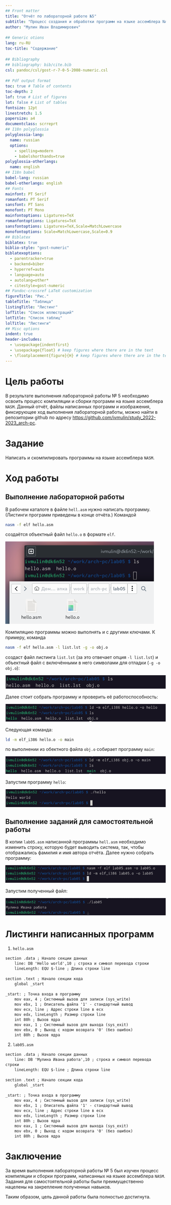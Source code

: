 ```yaml
---
## Front matter
title: "Отчёт по лабораторной работе №5"
subtitle: "Процесс создания и обработки программ на языке ассемблера NASM"
author: "Мулин Иван Владимирович"

## Generic otions
lang: ru-RU
toc-title: "Содержание"

## Bibliography
## bibliography: bib/cite.bib
csl: pandoc/csl/gost-r-7-0-5-2008-numeric.csl

## Pdf output format
toc: true # Table of contents
toc-depth: 2
lof: true # List of figures
lot: false # List of tables
fontsize: 12pt
linestretch: 1.5
papersize: a4
documentclass: scrreprt
## I18n polyglossia
polyglossia-lang:
  name: russian
  options:
	- spelling=modern
	- babelshorthands=true
polyglossia-otherlangs:
  name: english
## I18n babel
babel-lang: russian
babel-otherlangs: english
## Fonts
mainfont: PT Serif
romanfont: PT Serif
sansfont: PT Sans
monofont: PT Mono
mainfontoptions: Ligatures=TeX
romanfontoptions: Ligatures=TeX
sansfontoptions: Ligatures=TeX,Scale=MatchLowercase
monofontoptions: Scale=MatchLowercase,Scale=0.9
## Biblatex
biblatex: true
biblio-style: "gost-numeric"
biblatexoptions:
  - parentracker=true
  - backend=biber
  - hyperref=auto
  - language=auto
  - autolang=other*
  - citestyle=gost-numeric
## Pandoc-crossref LaTeX customization
figureTitle: "Рис."
tableTitle: "Таблица"
listingTitle: "Листинг"
lofTitle: "Список иллюстраций"
lotTitle: "Список таблиц"
lolTitle: "Листинги"
## Misc options
indent: true
header-includes:
  - \usepackage{indentfirst}
  - \usepackage{float} # keep figures where there are in the text
  - \floatplacement{figure}{H} # keep figures where there are in the text
---
```


# Цель работы

В результате выполнения лабораторной работы № 5 необходимо освоить процесс компиляции и сборки программ на языке ассемблера `NASM`. Данный отчёт, файлы написанных программ и изображения, фиксирующее ход выполнения лабораторной работы, можно найти в репозитории github по адресу https://github.com/ivmulin/study_2022-2023_arch-pc.

# Задание

Написать и скомпилировать программы на языке ассемблера `NASM`.

# Ход работы

## Выполнение лабораторной работы

В рабочем каталоге в файле `hell.asm` нужно написать программу. (Листинги программ приведены в конце отчёта.) Командой

``` bash
nasm -f elf hello.asm
```
создаётся объектный файл `hello.o` в формате `elf`.  

![Проверка трансляции файлов](image/Рис.%201.png "Проверка трансляции файлов")

Компиляцию программы можно выполнять и с другими ключами. К примеру, команда

``` bash
nasm -f elf hello.asm -l list.lst -g -o obj.o
```

создаст файл листинга `list.lst` (за это отвечает опция `-l list.lst`) и объектный файл с включёнными в него символами для отладки (`-g -o obj.o`):

![Трансляция файлов с дополнительными опциями](image/Рис.%202.png "Трансляция файлов с дополнительными опциями")

Далее стоит собрать программу и проверить её работоспособность:

![Сборка программы](image/Рис.%203.png "Сборка программы")

Следующая команда:

``` bash
ld -m elf_i386 hello.o -o main
```

по выполнении из обектного файла `obj.o` собирает программу `main`:

![Исполнение полученной программы](image/Рис.%204.png "Сборка программы с добавочными параметрами")

Запустим программу `hello`:

![Сборка программы с добавочными параметрами](image/Рис.%205.png "Исполнение полученной программы")

## Выполнение заданий для самостоятельной работы

В копии `lab05.asm` написанной программы `hell.asm` необходимо изменить строку, которую будет выводить система, так, чтобы отображались фамилия и имя автора отчёта. Далее нужно собрать программу:

![Создание программы `lab05`](image/Рис.%206.png "Сборка программы `lab05`")

Запустим полученный файл:

![Выполнение программы](image/Рис.%207.png "Выполнение программы `lab05`")


# Листинги написанных программ

1. `hello.asm`

``` Assembly
section .data ; Начало секции данных
    line: DB 'Hello world',10 ; строка и символ перевода строки
    lineLength: EQU $-line ; Длина строки line

section .text ; Начало секции кода
    global _start

_start: ; Точка входа в программу
    mov eax, 4 ; Системный вызов для записи (sys_write)
    mov ebx, 1 ; Описатель файла '1' - стандартный вывод
    mov ecx, line ; Адрес строки line в ecx
    mov edx, lineLength ; Размер строки line
    int 80h ; Вызов ядра
    mov eax, 1 ; Системный вызов для выхода (sys_exit)
    mov ebx, 0 ; Выход с кодом возврата '0' (без ошибок)
    int 80h ; Вызов ядра
```

2. `lab05.asm`

``` Assembly
section .data ; Начало секции данных
    line: DB 'Мулина Ивана работа',10 ; строка и символ перевода строки
    lineLength: EQU $-line ; Длина строки line

section .text ; Начало секции кода
    global _start

_start: ; Точка входа в программу
    mov eax, 4 ; Системный вызов для записи (sys_write)
    mov ebx, 1 ; Описатель файла '1' - стандартный вывод
    mov ecx, line ; Адрес строки line в ecx
    mov edx, lineLength ; Размер строки line
    int 80h ; Вызов ядра
    mov eax, 1 ; Системный вызов для выхода (sys_exit)
    mov ebx, 0 ; Выход с кодом возврата '0' (без ошибок)
    int 80h ; Вызов ядра
```

# Заключение

За время выполнения лабораторной работы № 5 был изучен процесс компиляции и сборки программ, написанных на языке ассемблера `NASM`. Задания для самостоятельной работы были преимущественно нацелены на закрепление полученных навыков.

Таким образом, цель данной работы была полностью достигнута.